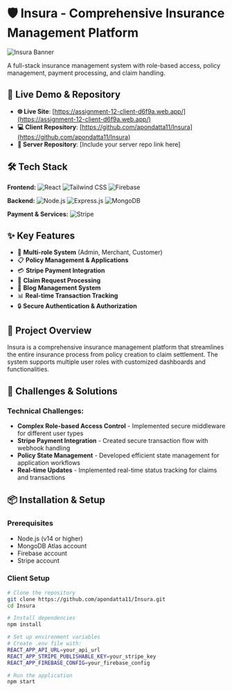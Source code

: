 # 🛡️ Insura - Comprehensive Insurance Management Platform

![Insura Banner](https://i.ibb.co.com/8LKZXt7f/Screenshot-2025-10-17-at-6-34-40-PM.png)

A full-stack insurance management system with role-based access, policy management, payment processing, and claim handling.

## 🚀 Live Demo & Repository

- **🌐 Live Site**: [https://assignment-12-client-d6f9a.web.app/](https://assignment-12-client-d6f9a.web.app/)
- **💻 Client Repository**: [https://github.com/apondatta11/Insura](https://github.com/apondatta11/Insura)
- **🔄 Server Repository**: [Include your server repo link here]

## 🛠️ Tech Stack

**Frontend:**
![React](https://img.shields.io/badge/React-20232A?style=for-the-badge&logo=react&logoColor=61DAFB)
![Tailwind CSS](https://img.shields.io/badge/Tailwind_CSS-38B2AC?style=for-the-badge&logo=tailwind-css&logoColor=white)
![Firebase](https://img.shields.io/badge/Firebase-FFCA28?style=for-the-badge&logo=firebase&logoColor=black)

**Backend:**
![Node.js](https://img.shields.io/badge/Node.js-339933?style=for-the-badge&logo=nodedotjs&logoColor=white)
![Express.js](https://img.shields.io/badge/Express.js-000000?style=for-the-badge&logo=express&logoColor=white)
![MongoDB](https://img.shields.io/badge/MongoDB-47A248?style=for-the-badge&logo=mongodb&logoColor=white)

**Payment & Services:**
![Stripe](https://img.shields.io/badge/Stripe-008CDD?style=for-the-badge&logo=stripe&logoColor=white)

## ✨ Key Features

- 🔐 **Multi-role System** (Admin, Merchant, Customer)
- 📋 **Policy Management & Applications**
- 💳 **Stripe Payment Integration**
- 🏥 **Claim Request Processing**
- 📝 **Blog Management System**
- 📊 **Real-time Transaction Tracking**
- 🔒 **Secure Authentication & Authorization**

## 🎯 Project Overview

Insura is a comprehensive insurance management platform that streamlines the entire insurance process from policy creation to claim settlement. The system supports multiple user roles with customized dashboards and functionalities.

## 🚧 Challenges & Solutions

### Technical Challenges:
- **Complex Role-based Access Control** - Implemented secure middleware for different user types
- **Stripe Payment Integration** - Created secure transaction flow with webhook handling
- **Policy State Management** - Developed efficient state management for application workflows
- **Real-time Updates** - Implemented real-time status tracking for claims and transactions

## 📦 Installation & Setup

### Prerequisites
- Node.js (v14 or higher)
- MongoDB Atlas account
- Firebase account
- Stripe account

### Client Setup
```bash
# Clone the repository
git clone https://github.com/apondatta11/Insura.git
cd Insura

# Install dependencies
npm install

# Set up environment variables
# Create .env file with:
REACT_APP_API_URL=your_api_url
REACT_APP_STRIPE_PUBLISHABLE_KEY=your_stripe_key
REACT_APP_FIREBASE_CONFIG=your_firebase_config

# Run the application
npm start
